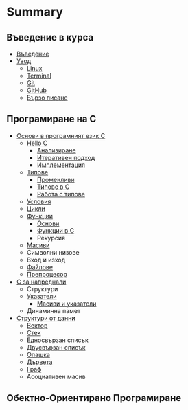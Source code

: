 # Summary

## Въведение в курса

* [Въведение](/README.md)
* [Увод](/course-introduction/README.md)
  * [Linux](/course-introduction/linux.md)
  * [Terminal](/course-introduction/terminal.md)
  * [Git](/course-introduction/git.md)
  * [GitHub](/course-introduction/github.md)
  * [Бързо писане](/course-introduction/fast-typing.md)

## Програмиране на С

* [Основи в програмният език C](/programming-in-c/c-basics/README.md)
  * [Hello C](/programming-in-c/c-basics/hello-c.md)
    * [Анализиране](programming-in-c/c-basics/hello-c/razbirane-na-zadaeniyat-problem.md)
    * [Итеративен подход](programming-in-c/c-basics/hello-c/iterativen-podhod.md)
    * [Имплементация](programming-in-c/c-basics/hello-c/implementatsiya.md)
  * [Типове](/programming-in-c/c-basics/c-types.md)
    * [Променливи](programming-in-c/c-basics/c-types/promenlivi.md)
    * [Типове в С](programming-in-c/c-basics/c-types/tipove-v-s.md)
    * [Работа с типове](programming-in-c/c-basics/c-types/rabota-s-tipove.md)
  * [Условия](/programming-in-c/c-basics/conditions.md)
  * [Цикли](/programming-in-c/c-basics/loops.md)
  * [Функции](/programming-in-c/c-basics/functions.md)
    * [Основи](programming-in-c/c-basics/functions/osnovi.md)
    * [Функции в C](programming-in-c/c-basics/functions/funktsii-v-c.md)
    * Рекурсия
  * [Масиви](/programming-in-c/c-basics/arrays.md)
  * Символни низове
  * Вход и изход
  * [Файлове](programming-in-c/c-basics/failove.md)
  * [Препроцесор](programming-in-c/c-basics/preprotsesor.md)
* [C за напреднали](/programming-in-c/c-advanced.md)
  * Структури
  * [Указатели](programming-in-c/c-advanced/ukazateli.md)
    * [Масиви и указатели](programming-in-c/c-advanced/ukazateli/masivi-i-ukazateli.md)
  * Динамична памет
* [Структури от данни](/programming-in-c/data-structures-c.md)
  * [Вектор](programming-in-c/data-structures-c/vektor.md)
  * [Стек](programming-in-c/data-structures-c/stek.md)
  * Едносвързан списък
  * [Двусвързан списък](programming-in-c/data-structures-c/dvusvrzan-spisk.md)
  * [Опашка](programming-in-c/data-structures-c/opashka.md)
  * [Дървета](programming-in-c/data-structures-c/drveta.md)
  * [Граф](programming-in-c/data-structures-c/graf.md)
  * Асоциативен масив

## Обектно-Ориентирано Програмиране

